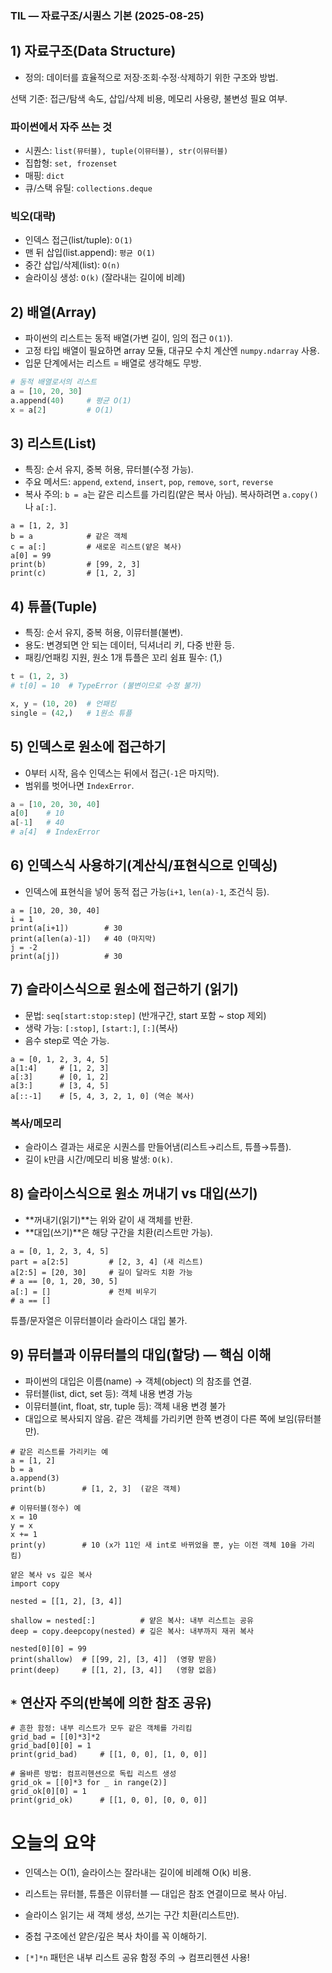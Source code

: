### TIL — 자료구조/시퀀스 기본 (2025-08-25)
## 1) 자료구조(Data Structure)
- 정의: 데이터를 효율적으로 저장·조회·수정·삭제하기 위한 구조와 방법.

선택 기준: 접근/탐색 속도, 삽입/삭제 비용, 메모리 사용량, 불변성 필요 여부.

### 파이썬에서 자주 쓰는 것

* 시퀀스: ```list(뮤터블), tuple(이뮤터블), str(이뮤터블)```
* 집합형: ```set, frozenset```
* 매핑: ```dict```
* 큐/스택 유틸: ```collections.deque```

### 빅오(대략)
* 인덱스 접근(list/tuple): ```O(1)```
* 맨 뒤 삽입(list.append): ```평균 O(1)```
* 중간 삽입/삭제(list): ```O(n)```
* 슬라이싱 생성: ```O(k)``` (잘라내는 길이에 비례)

## 2) 배열(Array)
- 파이썬의 리스트는 동적 배열(가변 길이, 임의 접근 ```O(1)```).
- 고정 타입 배열이 필요하면 array 모듈, 대규모 수치 계산엔 ```numpy.ndarray``` 사용.
- 입문 단계에서는 리스트 = 배열로 생각해도 무방.
```python
# 동적 배열로서의 리스트
a = [10, 20, 30]
a.append(40)     # 평균 O(1)
x = a[2]         # O(1)
```
## 3) 리스트(List)
- 특징: 순서 유지, 중복 허용, 뮤터블(수정 가능).
- 주요 메서드: ```append```, ```extend```, ```insert```, ```pop```, `remove`, `sort`, `reverse`
- 복사 주의: `b = a`는 같은 리스트를 가리킴(얕은 복사 아님). 복사하려면 `a.copy()`나 `a[:]`.
```pythpn
a = [1, 2, 3]
b = a            # 같은 객체
c = a[:]         # 새로운 리스트(얕은 복사)
a[0] = 99
print(b)         # [99, 2, 3]
print(c)         # [1, 2, 3]
```
## 4) 튜플(Tuple)
- 특징: 순서 유지, 중복 허용, 이뮤터블(불변).
- 용도: 변경되면 안 되는 데이터, 딕셔너리 키, 다중 반환 등.
- 패킹/언패킹 지원, 원소 1개 튜플은 꼬리 쉼표 필수: (1,)
```python
t = (1, 2, 3)
# t[0] = 10  # TypeError (불변이므로 수정 불가)

x, y = (10, 20)  # 언패킹
single = (42,)   # 1원소 튜플
```
## 5) 인덱스로 원소에 접근하기
- 0부터 시작, 음수 인덱스는 뒤에서 접근(`-1`은 마지막).
- 범위를 벗어나면 `IndexError`.
```python
a = [10, 20, 30, 40]
a[0]    # 10
a[-1]   # 40
# a[4]  # IndexError
```
## 6) 인덱스식 사용하기(계산식/표현식으로 인덱싱)

- 인덱스에 표현식을 넣어 동적 접근 가능(`i+1`, `len(a)-1`, 조건식 등).
```pyhon
a = [10, 20, 30, 40]
i = 1
print(a[i+1])        # 30
print(a[len(a)-1])   # 40 (마지막)
j = -2
print(a[j])          # 30
```
## 7) 슬라이스식으로 원소에 접근하기 (읽기)
- 문법: `seq[start:stop:step]` (반개구간, start 포함 ~ stop 제외)
- 생략 가능: `[:stop]`, `[start:]`, `[:]`(복사)
- 음수 step로 역순 가능.
```pyhon
a = [0, 1, 2, 3, 4, 5]
a[1:4]     # [1, 2, 3]
a[:3]      # [0, 1, 2]
a[3:]      # [3, 4, 5]
a[::-1]    # [5, 4, 3, 2, 1, 0] (역순 복사)
```
### 복사/메모리
- 슬라이스 결과는 새로운 시퀀스를 만들어냄(리스트→리스트, 튜플→튜플).
- 길이 `k`만큼 시간/메모리 비용 발생: `O(k)`.

## 8) 슬라이스식으로 원소 꺼내기 vs 대입(쓰기)
- **꺼내기(읽기)**는 위와 같이 새 객체를 반환.
- **대입(쓰기)**은 해당 구간을 치환(리스트만 가능).
```pyhon
a = [0, 1, 2, 3, 4, 5]
part = a[2:5]         # [2, 3, 4] (새 리스트)
a[2:5] = [20, 30]     # 길이 달라도 치환 가능
# a == [0, 1, 20, 30, 5]
a[:] = []             # 전체 비우기
# a == []
```

튜플/문자열은 이뮤터블이라 슬라이스 대입 불가.

## 9) 뮤터블과 이뮤터블의 대입(할당) — 핵심 이해
- 파이썬의 대입은 이름(name) → 객체(object) 의 참조를 연결.
- 뮤터블(list, dict, set 등): 객체 내용 변경 가능
- 이뮤터블(int, float, str, tuple 등): 객체 내용 변경 불가
- 대입으로 복사되지 않음. 같은 객체를 가리키면 한쪽 변경이 다른 쪽에 보임(뮤터블만).
```pyhon
# 같은 리스트를 가리키는 예
a = [1, 2]
b = a
a.append(3)
print(b)        # [1, 2, 3]  (같은 객체)

# 이뮤터블(정수) 예
x = 10
y = x
x += 1
print(y)        # 10 (x가 11인 새 int로 바뀌었을 뿐, y는 이전 객체 10을 가리킴)
```
```pyhon
얕은 복사 vs 깊은 복사
import copy

nested = [[1, 2], [3, 4]]

shallow = nested[:]          # 얕은 복사: 내부 리스트는 공유
deep = copy.deepcopy(nested) # 깊은 복사: 내부까지 재귀 복사

nested[0][0] = 99
print(shallow)  # [[99, 2], [3, 4]]  (영향 받음)
print(deep)     # [[1, 2], [3, 4]]   (영향 없음)
```
## `*` 연산자 주의(반복에 의한 참조 공유)
```pyhon
# 흔한 함정: 내부 리스트가 모두 같은 객체를 가리킴
grid_bad = [[0]*3]*2
grid_bad[0][0] = 1
print(grid_bad)     # [[1, 0, 0], [1, 0, 0]]

# 올바른 방법: 컴프리헨션으로 독립 리스트 생성
grid_ok = [[0]*3 for _ in range(2)]
grid_ok[0][0] = 1
print(grid_ok)      # [[1, 0, 0], [0, 0, 0]]
```

# 오늘의 요약

- 인덱스는 O(1), 슬라이스는 잘라내는 길이에 비례해 O(k) 비용.

- 리스트는 뮤터블, 튜플은 이뮤터블 — 대입은 참조 연결이므로 복사 아님.

- 슬라이스 읽기는 새 객체 생성, 쓰기는 구간 치환(리스트만).

- 중첩 구조에선 얕은/깊은 복사 차이를 꼭 이해하기.

- `[*]*n` 패턴은 내부 리스트 공유 함정 주의 → 컴프리헨션 사용!
